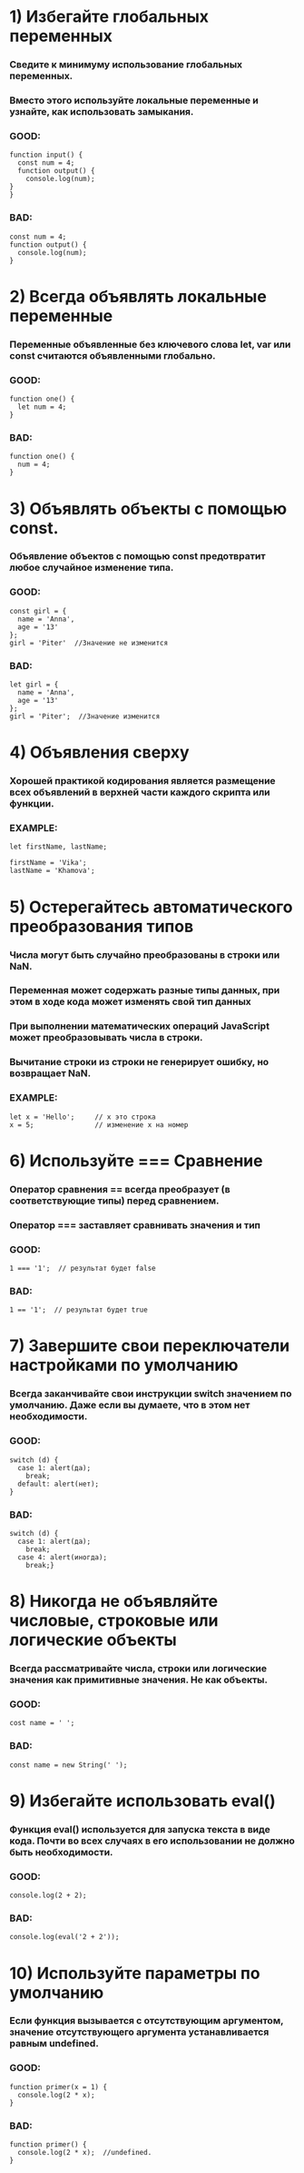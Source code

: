 # 1) Избегайте глобальных переменных
### Сведите к минимуму использование глобальных переменных. 
### Вместо этого используйте локальные переменные и узнайте, как использовать замыкания.
### GOOD:
```
function input() {
  const num = 4;
  function output() {
    console.log(num);
}
}
```
### BAD:
```
const num = 4;
function output() {
  console.log(num);
}
```

# 2) Всегда объявлять локальные переменные
### Переменные объявленные без ключевого слова let, var или const считаются объявленными глобально.

### GOOD:
```
function one() {
  let num = 4; 
}
```
### BAD:
```
function one() {
  num = 4; 
}
```

# 3) Объявлять объекты с помощью const.
### Объявление объектов с помощью const предотвратит любое случайное изменение типа.

### GOOD:
```
const girl = {
  name = 'Anna',
  age = '13'
};
girl = 'Piter'  //Значение не изменится
```
### BAD:
```
let girl = {
  name = 'Anna',
  age = '13'
};
girl = 'Piter';  //Значение изменится
```

# 4) Объявления сверху
### Хорошей практикой кодирования является размещение всех объявлений в верхней части каждого скрипта или функции.

### EXAMPLE:
```
let firstName, lastName;

firstName = 'Vika';
lastName = 'Khamova';
```

# 5) Остерегайтесь автоматического преобразования типов
### Числа могут быть случайно преобразованы в строки или NaN.
### Переменная может содержать разные типы данных, при этом в ходе кода может изменять свой тип данных
### При выполнении математических операций JavaScript может преобразовывать числа в строки.
### Вычитание строки из строки не генерирует ошибку, но возвращает NaN.
### EXAMPLE:
```
let x = 'Hello';     // x это строка
x = 5;               // изменение x на номер
```

# 6) Используйте === Сравнение
### Оператор сравнения == всегда преобразует (в соответствующие типы) перед сравнением. 
### Оператор === заставляет сравнивать значения и тип

### GOOD:
```
1 === '1';  // результат будет false
``` 
### BAD:
```
1 == '1';  // результат будет true
```
# 7) Завершите свои переключатели настройками по умолчанию
### Всегда заканчивайте свои инструкции switch значением по умолчанию. Даже если вы думаете, что в этом нет необходимости.
### GOOD:
```
switch (d) { 
  case 1: alert(да); 
    break; 
  default: alert(нет);
}
```
### BAD:
```
switch (d) { 
  case 1: alert(да); 
    break; 
  case 4: alert(иногда); 
    break;}
```

# 8) Никогда не объявляйте числовые, строковые или логические объекты
### Всегда рассматривайте числа, строки или логические значения как примитивные значения. Не как объекты.
### GOOD:
```
cost name = ' ';
```
### BAD:
```
const name = new String(' ');
```
# 9) Избегайте использовать eval()
### Функция eval() используется для запуска текста в виде кода. Почти во всех случаях в его использовании не должно быть необходимости.
### GOOD:
```
console.log(2 + 2);
```
### BAD:
```
console.log(eval('2 + 2'));
```
# 10) Используйте параметры по умолчанию
### Если функция вызывается с отсутствующим аргументом, значение отсутствующего аргумента устанавливается равным undefined.

### GOOD:
```
function primer(x = 1) {
  console.log(2 * x); 
}
```
### BAD:
```
function primer() {
  console.log(2 * x);  //undefined.
}
```